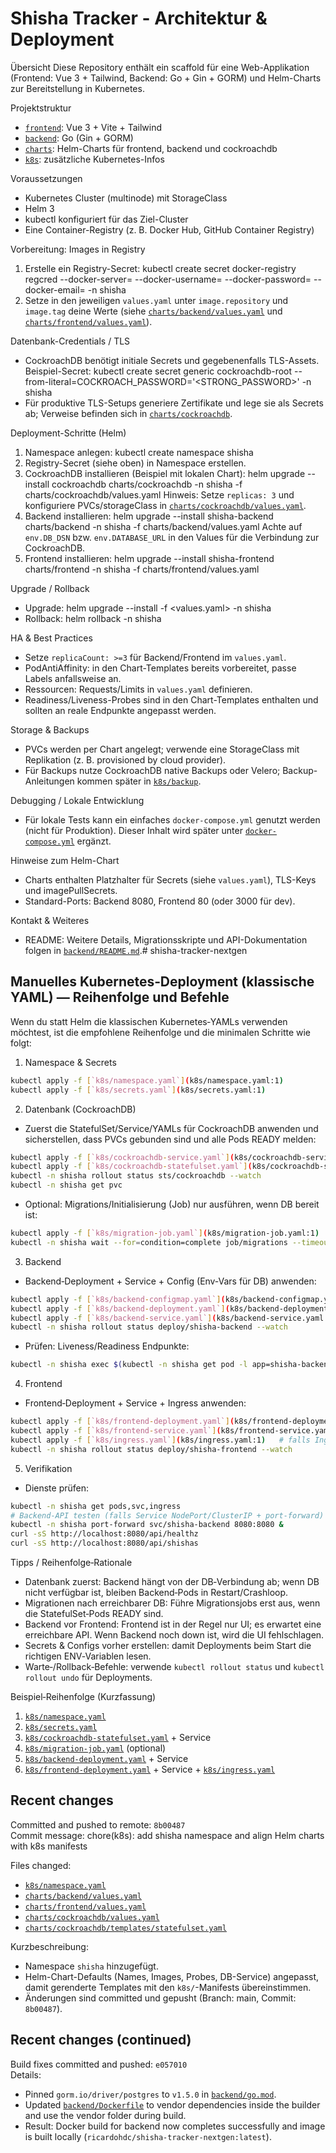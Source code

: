# Shisha Tracker - Architektur & Deployment

Übersicht
Diese Repository enthält ein scaffold für eine Web-Applikation (Frontend: Vue 3 + Tailwind, Backend: Go + Gin + GORM) und Helm-Charts zur Bereitstellung in Kubernetes.

Projektstruktur
- [`frontend`](frontend:1): Vue 3 + Vite + Tailwind
- [`backend`](backend:1): Go (Gin + GORM)
- [`charts`](charts:1): Helm-Charts für frontend, backend und cockroachdb
- [`k8s`](k8s:1): zusätzliche Kubernetes-Infos

Voraussetzungen
- Kubernetes Cluster (multinode) mit StorageClass
- Helm 3
- kubectl konfiguriert für das Ziel-Cluster
- Eine Container-Registry (z. B. Docker Hub, GitHub Container Registry)

Vorbereitung: Images in Registry
1. Erstelle ein Registry-Secret:
   kubectl create secret docker-registry regcred --docker-server=<REGISTRY> --docker-username=<USER> --docker-password=<PASSWORD> --docker-email=<EMAIL> -n shisha
2. Setze in den jeweiligen `values.yaml` unter `image.repository` und `image.tag` deine Werte (siehe [`charts/backend/values.yaml`](charts/backend/values.yaml:1) und [`charts/frontend/values.yaml`](charts/frontend/values.yaml:1)).

Datenbank-Credentials / TLS
- CockroachDB benötigt initiale Secrets und gegebenenfalls TLS-Assets. Beispiel-Secret:
   kubectl create secret generic cockroachdb-root --from-literal=COCKROACH_PASSWORD='<STRONG_PASSWORD>' -n shisha
- Für produktive TLS-Setups generiere Zertifikate und lege sie als Secrets ab; Verweise befinden sich in [`charts/cockroachdb`](charts/cockroachdb:1).

Deployment-Schritte (Helm)
1. Namespace anlegen:
   kubectl create namespace shisha
2. Registry-Secret (siehe oben) in Namespace erstellen.
3. CockroachDB installieren (Beispiel mit lokalen Chart):
   helm upgrade --install cockroachdb charts/cockroachdb -n shisha -f charts/cockroachdb/values.yaml
   Hinweis: Setze `replicas: 3` und konfiguriere PVCs/storageClass in [`charts/cockroachdb/values.yaml`](charts/cockroachdb/values.yaml:1).
4. Backend installieren:
   helm upgrade --install shisha-backend charts/backend -n shisha -f charts/backend/values.yaml
   Achte auf `env.DB_DSN` bzw. `env.DATABASE_URL` in den Values für die Verbindung zur CockroachDB.
5. Frontend installieren:
   helm upgrade --install shisha-frontend charts/frontend -n shisha -f charts/frontend/values.yaml

Upgrade / Rollback
- Upgrade: helm upgrade --install <release> <chart> -f <values.yaml> -n shisha
- Rollback: helm rollback <release> <revision> -n shisha

HA & Best Practices
- Setze `replicaCount: >=3` für Backend/Frontend im `values.yaml`.
- PodAntiAffinity: in den Chart-Templates bereits vorbereitet, passe Labels anfallsweise an.
- Ressourcen: Requests/Limits in `values.yaml` definieren.
- Readiness/Liveness-Probes sind in den Chart-Templates enthalten und sollten an reale Endpunkte angepasst werden.

Storage & Backups
- PVCs werden per Chart angelegt; verwende eine StorageClass mit Replikation (z. B. provisioned by cloud provider).
- Für Backups nutze CockroachDB native Backups oder Velero; Backup-Anleitungen kommen später in [`k8s/backup`](k8s/backup:1).

Debugging / Lokale Entwicklung
- Für lokale Tests kann ein einfaches `docker-compose.yml` genutzt werden (nicht für Produktion). Dieser Inhalt wird später unter [`docker-compose.yml`](docker-compose.yml:1) ergänzt.

Hinweise zum Helm-Chart
- Charts enthalten Platzhalter für Secrets (siehe `values.yaml`), TLS-Keys und imagePullSecrets.
- Standard-Ports: Backend 8080, Frontend 80 (oder 3000 für dev).

Kontakt & Weiteres
- README: Weitere Details, Migrationsskripte und API-Dokumentation folgen in [`backend/README.md`](backend/README.md:1).# shisha-tracker-nextgen

## Manuelles Kubernetes‑Deployment (klassische YAML) — Reihenfolge und Befehle

Wenn du statt Helm die klassischen Kubernetes‑YAMLs verwenden möchtest, ist die empfohlene Reihenfolge und die minimalen Schritte wie folgt:

1) Namespace & Secrets
```bash
kubectl apply -f [`k8s/namespace.yaml`](k8s/namespace.yaml:1)
kubectl apply -f [`k8s/secrets.yaml`](k8s/secrets.yaml:1)
```

2) Datenbank (CockroachDB)
- Zuerst die StatefulSet/Service/YAMLs für CockroachDB anwenden und sicherstellen, dass PVCs gebunden sind und alle Pods READY melden:
```bash
kubectl apply -f [`k8s/cockroachdb-service.yaml`](k8s/cockroachdb-service.yaml:1)
kubectl apply -f [`k8s/cockroachdb-statefulset.yaml`](k8s/cockroachdb-statefulset.yaml:1)
kubectl -n shisha rollout status sts/cockroachdb --watch
kubectl -n shisha get pvc
```
- Optional: Migrations/Initialisierung (Job) nur ausführen, wenn DB bereit ist:
```bash
kubectl apply -f [`k8s/migration-job.yaml`](k8s/migration-job.yaml:1)
kubectl -n shisha wait --for=condition=complete job/migrations --timeout=120s
```

3) Backend
- Backend‑Deployment + Service + Config (Env‑Vars für DB) anwenden:
```bash
kubectl apply -f [`k8s/backend-configmap.yaml`](k8s/backend-configmap.yaml:1)
kubectl apply -f [`k8s/backend-deployment.yaml`](k8s/backend-deployment.yaml:1)
kubectl apply -f [`k8s/backend-service.yaml`](k8s/backend-service.yaml:1)
kubectl -n shisha rollout status deploy/shisha-backend --watch
```
- Prüfen: Liveness/Readiness Endpunkte:
```bash
kubectl -n shisha exec $(kubectl -n shisha get pod -l app=shisha-backend -o jsonpath='{.items[0].metadata.name}') -- curl -sS http://localhost:8080/api/healthz
```

4) Frontend
- Frontend‑Deployment + Service + Ingress anwenden:
```bash
kubectl apply -f [`k8s/frontend-deployment.yaml`](k8s/frontend-deployment.yaml:1)
kubectl apply -f [`k8s/frontend-service.yaml`](k8s/frontend-service.yaml:1)
kubectl apply -f [`k8s/ingress.yaml`](k8s/ingress.yaml:1)   # falls Ingress verwendet wird
kubectl -n shisha rollout status deploy/shisha-frontend --watch
```

5) Verifikation
- Dienste prüfen:
```bash
kubectl -n shisha get pods,svc,ingress
# Backend-API testen (falls Service NodePort/ClusterIP + port-forward)
kubectl -n shisha port-forward svc/shisha-backend 8080:8080 &
curl -sS http://localhost:8080/api/healthz
curl -sS http://localhost:8080/api/shishas
```

Tipps / Reihenfolge‑Rationale
- Datenbank zuerst: Backend hängt von der DB‑Verbindung ab; wenn DB nicht verfügbar ist, bleiben Backend‑Pods in Restart/Crashloop.
- Migrationen nach erreichbarer DB: Führe Migrationsjobs erst aus, wenn die StatefulSet‑Pods READY sind.
- Backend vor Frontend: Frontend ist in der Regel nur UI; es erwartet eine erreichbare API. Wenn Backend noch down ist, wird die UI fehlschlagen.
- Secrets & Configs vorher erstellen: damit Deployments beim Start die richtigen ENV‑Variablen lesen.
- Warte‑/Rollback‑Befehle: verwende `kubectl rollout status` und `kubectl rollout undo` für Deployments.

Beispiel‑Reihenfolge (Kurzfassung)
1. [`k8s/namespace.yaml`](k8s/namespace.yaml:1)  
2. [`k8s/secrets.yaml`](k8s/secrets.yaml:1)  
3. [`k8s/cockroachdb-statefulset.yaml`](k8s/cockroachdb-statefulset.yaml:1) + Service  
4. [`k8s/migration-job.yaml`](k8s/migration-job.yaml:1) (optional)  
5. [`k8s/backend-deployment.yaml`](k8s/backend-deployment.yaml:1) + Service  
6. [`k8s/frontend-deployment.yaml`](k8s/frontend-deployment.yaml:1) + Service + [`k8s/ingress.yaml`](k8s/ingress.yaml:1)


## Recent changes

Committed and pushed to remote: `8b00487`  
Commit message: chore(k8s): add shisha namespace and align Helm charts with k8s manifests

Files changed:
- [`k8s/namespace.yaml`](k8s/namespace.yaml:1)
- [`charts/backend/values.yaml`](charts/backend/values.yaml:1)
- [`charts/frontend/values.yaml`](charts/frontend/values.yaml:1)
- [`charts/cockroachdb/values.yaml`](charts/cockroachdb/values.yaml:1)
- [`charts/cockroachdb/templates/statefulset.yaml`](charts/cockroachdb/templates/statefulset.yaml:51)

Kurzbeschreibung:
- Namespace `shisha` hinzugefügt.
- Helm-Chart-Defaults (Names, Images, Probes, DB-Service) angepasst, damit gerenderte Templates mit den `k8s/`-Manifests übereinstimmen.
- Änderungen sind committed und gepusht (Branch: main, Commit: `8b00487`).


## Recent changes (continued)

Build fixes committed and pushed: `e057010`  
Details:
- Pinned `gorm.io/driver/postgres` to `v1.5.0` in [`backend/go.mod`](backend/go.mod:1).  
- Updated [`backend/Dockerfile`](backend/Dockerfile:1) to vendor dependencies inside the builder and use the vendor folder during build.  
- Result: Docker build for backend now completes successfully and image is built locally (`ricardohdc/shisha-tracker-nextgen:latest`).
